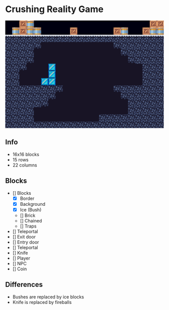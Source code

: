 # Crushing Reality Game
![Showcase](./showcase/first_map.png)


## Info
- 16x16 blocks
- 15 rows
- 22 columns

## Blocks
- [] Blocks
    - [x] Border
    - [x] Background
    - [x] Ice (Bush)
    - [] Brick
    - [] Chained
    - [] Traps
- [] Teleportal
- [] Exit door
- [] Entry door
- [] Teleportal
- [] Knife
- [] Player
- [] NPC
- [] Coin

## Differences
- Bushes are replaced by ice blocks
- Knife is replaced by fireballs